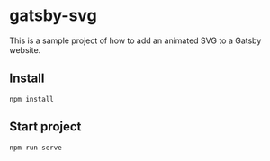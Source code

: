 # gatsby-svg

This is a sample project of how to add an animated SVG to a Gatsby website.

## Install

`npm install`

## Start project

`npm run serve`
